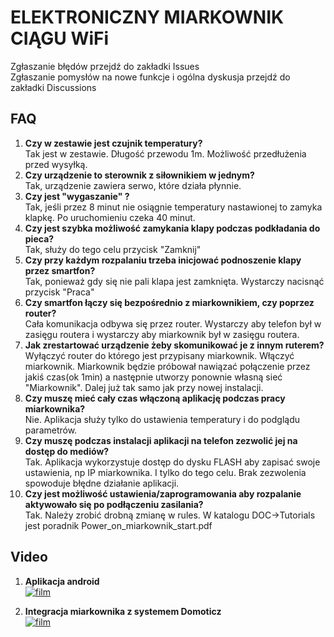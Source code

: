 # ELEKTRONICZNY MIARKOWNIK CIĄGU WiFi
Zgłaszanie błędów przejdź do zakładki Issues  
Zgłaszanie pomysłów na nowe funkcje i ogólna dyskusja przejdź do zakładki Discussions  

## FAQ
1. **Czy w zestawie jest czujnik temperatury?**  
  Tak jest w zestawie. Długość przewodu 1m. Możliwość przedłużenia przed wysyłką.
2. **Czy urządzenie to sterownik z siłownikiem w jednym?**  
  Tak, urządzenie zawiera serwo, które działa płynnie.
3. **Czy jest "wygaszanie" ?**  
  Tak, jeśli przez 8 minut nie osiągnie temperatury nastawionej to zamyka klapkę. Po uruchomieniu czeka 40 minut.
4. **Czy jest szybka możliwość zamykania klapy podczas podkładania do pieca?**  
  Tak, służy do tego celu przycisk "Zamknij"
5. **Czy przy każdym rozpalaniu trzeba inicjować podnoszenie klapy przez smartfon?**  
  Tak, ponieważ gdy się nie pali klapa jest zamknięta. Wystarczy nacisnąć przycisk "Praca"
6. **Czy smartfon łączy się bezpośrednio z miarkownikiem, czy poprzez router?**  
  Cała komunikacja odbywa się przez router. Wystarczy aby telefon był w zasięgu routera i wystarczy aby miarkownik był w zasięgu routera.
7. **Jak zrestartować urządzenie żeby skomunikować je z innym  ruterem?**  
  Wyłączyć router do którego jest przypisany miarkownik. Włączyć miarkownik. Miarkownik będzie próbował nawiązać połączenie przez jakiś czas(ok 1min) a następnie utworzy ponownie własną sieć "Miarkownik". Dalej już tak samo jak przy nowej instalacji.
8. **Czy muszę mieć cały czas włączoną aplikację podczas pracy miarkownika?**  
  Nie. Aplikacja służy tylko do ustawienia temperatury i do podglądu parametrów.
9. **Czy muszę podczas instalacji aplikacji na telefon zezwolić jej na dostęp do mediów?**  
  Tak. Aplikacja wykorzystuje dostęp do dysku FLASH aby zapisać swoje ustawienia, np IP miarkownika. I tylko do tego celu. Brak zezwolenia spowoduje błędne działanie aplikacji.
10. **Czy jest możliwość ustawienia/zaprogramowania aby rozpalanie aktywowało się po podłączeniu zasilania?**  
  Tak. Należy zrobić drobną zmianę w rules. W katalogu DOC->Tutorials jest poradnik Power_on_miarkownik_start.pdf


## Video

1.  **Aplikacja android**  
[![film](http://img.youtube.com/vi/8OA6ZBTOV84/0.jpg)](https://www.youtube.com/watch?v=8OA6ZBTOV84)

2.  **Integracja miarkownika z systemem Domoticz**  
[![film](http://img.youtube.com/vi/bdN2KOH_0wY/0.jpg)](https://www.youtube.com/watch?v=bdN2KOH_0wY)

